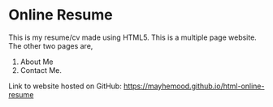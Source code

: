 # Online Resume
This is my resume/cv made using HTML5. This is a multiple page website. 
The other two pages are, 
1. About Me 
2. Contact Me.

Link to website hosted on GitHub: https://mayhemood.github.io/html-online-resume